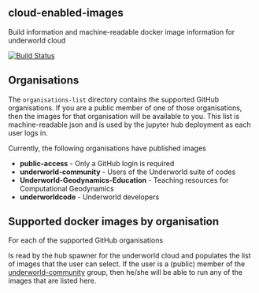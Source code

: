 ## cloud-enabled-images

Build information and machine-readable docker image information for underworld cloud

[![Build Status](https://travis-ci.com/underworld-geodynamics-cloud/cloud-enabled-images.svg?branch=master)](https://travis-ci.com/underworld-geodynamics-cloud/cloud-enabled-images)

## Organisations

The `organisations-list` directory contains the supported GitHub organisations. If you are a public member of one of those organisations, then the images for that organisation will be available to you. This list is machine-readable json and is used by the jupyter hub deployment as each user logs in.

Currently, the following organisations have published images

  -  **public-access** - Only a GitHub login is required
  -  **underworld-community** - Users of the Underworld suite of codes
  -  **Underworld-Geodynamics-Education** - Teaching resources for Computational Geodynamics
  -  **underworldcode** - Underworld developers

## Supported docker images by organisation

For each of the supported GitHub organisations

Is read by the hub spawner for the underworld  cloud and populates the list of images that the user can select. If the user is a (public) member of the [underworld-community](https://github.com/underworld-community) group, then he/she will be able to run any of the images that are listed here.
